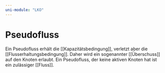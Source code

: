 ```yaml
---
uni-module: "LKO"
---
```


# Pseudofluss

Ein Pseudofluss erhält die [[Kapazitätsbedingung]], verletzt aber die [[Flusserhaltungsbedingung]]. Daher wird ein sogenannter [[Überschuss]] auf den Knoten erlaubt.
Ein Pseudofluss, der keine aktiven Knoten hat ist ein zulässiger [[Fluss]].
